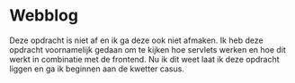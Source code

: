 # Webblog

Deze opdracht is niet af en ik ga deze ook niet afmaken. 
Ik heb deze opdracht voornamelijk gedaan om te kijken hoe servlets werken en hoe dit werkt in combinatie met de frontend. 
Nu ik dit weet laat ik deze opdracht liggen en ga ik beginnen aan de kwetter casus.